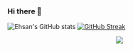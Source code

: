 ### Hi there 👋
![Ehsan's GitHub stats](https://github-readme-stats.vercel.app/api?username=ehsanrs2&show_icons=true&theme=tokyonight)
[![GitHub Streak](https://streak-stats.demolab.com?user=ehsanrs2&theme=tokyonight)](https://git.io/streak-stats)
<div align="center">
<img src="https://komarev.com/ghpvc/?username=ehsanrs2&&style=flat-square" align="center" />
</div>

<!--
**ehsanrs2/ehsanrs2** is a ✨ _special_ ✨ repository because its `README.md` (this file) appears on your GitHub profile.

Here are some ideas to get you started:

- 🔭 I’m currently working on ...
- 🌱 I’m currently learning ...
- 👯 I’m looking to collaborate on ...
- 🤔 I’m looking for help with ...
- 💬 Ask me about ...
- 📫 How to reach me: ...
- 😄 Pronouns: ...
- ⚡ Fun fact: ...
-->
